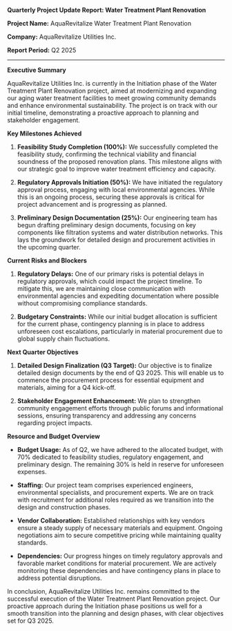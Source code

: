 **Quarterly Project Update Report: Water Treatment Plant Renovation**

**Project Name:** AquaRevitalize Water Treatment Plant Renovation

**Company:** AquaRevitalize Utilities Inc.

**Report Period:** Q2 2025

---

**Executive Summary**

AquaRevitalize Utilities Inc. is currently in the Initiation phase of the Water Treatment Plant Renovation project, aimed at modernizing and expanding our aging water treatment facilities to meet growing community demands and enhance environmental sustainability. The project is on track with our initial timeline, demonstrating a proactive approach to planning and stakeholder engagement.

**Key Milestones Achieved**

1. **Feasibility Study Completion (100%):** We successfully completed the feasibility study, confirming the technical viability and financial soundness of the proposed renovation plans. This milestone aligns with our strategic goal to improve water treatment efficiency and capacity.
   
2. **Regulatory Approvals Initiation (50%):** We have initiated the regulatory approval process, engaging with local environmental agencies. While this is an ongoing process, securing these approvals is critical for project advancement and is progressing as planned.

3. **Preliminary Design Documentation (25%):** Our engineering team has begun drafting preliminary design documents, focusing on key components like filtration systems and water distribution networks. This lays the groundwork for detailed design and procurement activities in the upcoming quarter.

**Current Risks and Blockers**

1. **Regulatory Delays:** One of our primary risks is potential delays in regulatory approvals, which could impact the project timeline. To mitigate this, we are maintaining close communication with environmental agencies and expediting documentation where possible without compromising compliance standards.

2. **Budgetary Constraints:** While our initial budget allocation is sufficient for the current phase, contingency planning is in place to address unforeseen cost escalations, particularly in material procurement due to global supply chain fluctuations.

**Next Quarter Objectives**

1. **Detailed Design Finalization (Q3 Target):** Our objective is to finalize detailed design documents by the end of Q3 2025. This will enable us to commence the procurement process for essential equipment and materials, aiming for a Q4 kick-off.

2. **Stakeholder Engagement Enhancement:** We plan to strengthen community engagement efforts through public forums and informational sessions, ensuring transparency and addressing any concerns regarding project impacts.

**Resource and Budget Overview**

- **Budget Usage:** As of Q2, we have adhered to the allocated budget, with 70% dedicated to feasibility studies, regulatory engagement, and preliminary design. The remaining 30% is held in reserve for unforeseen expenses.
  
- **Staffing:** Our project team comprises experienced engineers, environmental specialists, and procurement experts. We are on track with recruitment for additional roles required as we transition into the design and construction phases.

- **Vendor Collaboration:** Established relationships with key vendors ensure a steady supply of necessary materials and equipment. Ongoing negotiations aim to secure competitive pricing while maintaining quality standards.

- **Dependencies:** Our progress hinges on timely regulatory approvals and favorable market conditions for material procurement. We are actively monitoring these dependencies and have contingency plans in place to address potential disruptions.

In conclusion, AquaRevitalize Utilities Inc. remains committed to the successful execution of the Water Treatment Plant Renovation project. Our proactive approach during the Initiation phase positions us well for a smooth transition into the planning and design phases, with clear objectives set for Q3 2025.